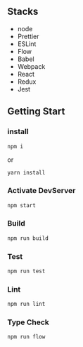 ## Stacks

- node
- Prettier
- ESLint
- Flow
- Babel
- Webpack
- React
- Redux
- Jest

## Getting Start

### install

```sh
npm i
```

or

```
yarn install
```

### Activate DevServer

```sh
npm start
```

### Build

```sh
npm run build
```

### Test

```sh
npm run test
```

### Lint

```sh
npm run lint
```

### Type Check

```sh
npm run flow
```
